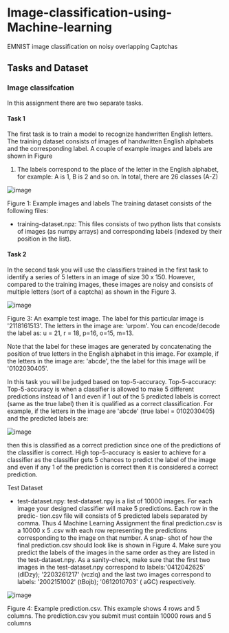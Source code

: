 # Image-classification-using-Machine-learning
EMNIST image classification on noisy overlapping Captchas
## Tasks and Dataset
### Image classifcation
In this assignment there are two separate tasks.
#### Task 1 
The first task is to train a model to recognize handwritten English letters. The
training dataset consists of images of handwritten English alphabets and the
corresponding label. A couple of example images and labels are shown in Figure
1. The labels correspond to the place of the letter in the English alphabet, for
example: A is 1, B is 2 and so on. In total, there are 26 classes (A-Z)

![image](https://user-images.githubusercontent.com/66143690/93344653-35a0b800-f832-11ea-98e4-186825a15b6b.png)

Figure 1: Example images and labels
The training dataset consists of the following files:
- training-dataset.npz: This files consists of two python lists that consists
of images (as numpy arrays) and corresponding labels (indexed by their
position in the list). 

#### Task 2
In the second task you will use the classifiers trained in the first task to identify
a series of 5 letters in an image of size 30 x 150. However, compared to the
training images, these images are noisy and consists of multiple letters (sort of
a captcha) as shown in the Figure 3.

![image](https://user-images.githubusercontent.com/66143690/93345137-c4add000-f832-11ea-95c2-a581322c6940.png)

Figure 3: An example test image. The label for this particular image is
'2118161513'. The letters in the image are: 'urpom'. You can encode/decode
the label as: u = 21, r = 18, p=16, o=15, m=13.

Note that the label for these images are generated by concatenating the position
of true letters in the English alphabet in this image. For example, if the letters
in the image are: 'abcde', the the label for this image will be '0102030405'.

In this task you will be judged based on top-5-accuracy.
Top-5-accuracy: Top-5-accuracy is when a classifier is allowed to make 5 different predictions instead of 1 and even if 1 out of the 5 predicted labels is
correct (same as the true label) then it is qualified as a correct classification.
For example, if the letters in the image are 'abcde' (true label = 0102030405)
and the predicted labels are:

![image](https://user-images.githubusercontent.com/66143690/93345709-6b926c00-f833-11ea-8b99-dd07b5185c82.png)

then this is classified as a correct prediction since one of the predictions of
the classifier is correct. High top-5-accuracy is easier to achieve for a classifier
as the classifier gets 5 chances to predict the label of the image and even if any
1 of the prediction is correct then it is considered a correct prediction.

Test Dataset
- test-dataset.npy: test-dataset.npy is a list of 10000 images. For each image
your designed classifier will make 5 predictions. Each row in the predic-
tion.csv file will consists of 5 predicted labels separated by comma. Thus
4
Machine Learning Assignment
the final prediction.csv is a 10000 x 5 .csv with each row representing
the predictions corresponding to the image on that number. A snap-
shot of how the final prediction.csv should look like is shown in Figure 4.
Make sure you predict the labels of the images in the same order as they
are listed in the test-dataset.npy. As a sanity-check, make sure that the
first two images in the test-dataset.npy correspond to labels:'0412042625'
(dlDzy); '2203261217' (vczlq) and the last two images correspond to labels:
'2002151002' (tBojb); '0612010703' (
aGC) respectively.

![image](https://user-images.githubusercontent.com/66143690/93345897-a85e6300-f833-11ea-8722-3634a7cb1a84.png)

Figure 4: Example prediction.csv. This example shows 4 rows and 5 columns.
The prediction.csv you submit must contain 10000 rows and 5 columns
